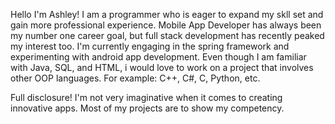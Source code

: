 

Hello I'm Ashley! I am a programmer who is eager to expand my skll set and gain more professional experience. Mobile App Developer has always been my number one career goal, 
but full stack development has recently peaked my interest too. I'm currently engaging in the spring framework and experimenting with android app development. Even though I
am familiar with Java, SQL, and HTML, i would love to work on a project that involves other OOP languages. For example: C++, C#, C, Python, etc.   

Full disclosure! I'm not very imaginative when it comes to creating innovative apps. Most of my projects are to show my competency.   

